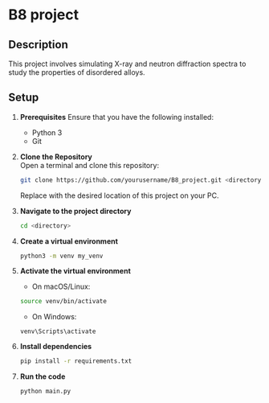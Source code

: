 # B8 project

## Description
This project involves simulating X-ray and neutron diffraction spectra to study the 
properties of disordered alloys.

## Setup
1. **Prerequisites**
    Ensure that you have the following installed:
    - Python 3
    - Git

2. **Clone the Repository**  
    Open a terminal and clone this repository:
    ```bash
    git clone https://github.com/yourusername/B8_project.git <directory>
    ```
    Replace <directory> with the desired location of this project on your PC.

3. **Navigate to the project directory**
    ```bash
    cd <directory>
    ```

4. **Create a virtual environment**
    ```bash
    python3 -m venv my_venv
    ```

5. **Activate the virtual environment**
    - On macOS/Linux:
    ```bash
    source venv/bin/activate
    ```

    - On Windows:
    ```
    venv\Scripts\activate
    ```

6. **Install dependencies**
    ```bash
    pip install -r requirements.txt
    ```

7. **Run the code**
    ```bash
    python main.py
    ```